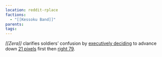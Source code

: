 ```yaml
---
location: reddit-rplace
factions:
  - "[[Kessoku Band]]"
parents: 
tags: 
---
```

*[[Zera]]* clarifies soldiers’ confusion by [executively deciding](https://discord.com/channels/1093664259273130084/1131230952119615600/1131575614583869591) to advance down [21 pixels](https://discord.com/channels/1093664259273130084/1131230952119615600/1131575893018558575) first then [right 79](https://discord.com/channels/1093664259273130084/1131230952119615600/1131575919845314641).
